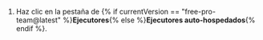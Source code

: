 1. Haz clic en la pestaña de {% if currentVersion == "free-pro-team@latest" %}**Ejecutores**{% else %}**Ejecutores auto-hospedados**{% endif %}.
